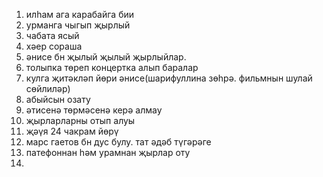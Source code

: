 1. илһам ага карабайга бии
2. урманга чыгып җырлый
3. чабата ясый
4. хәер сораша
5. әнисе бн җылый җылый җырлыйлар.
6. толыпка төреп концертка алып баралар
7. кулга җитәкләп йөри әнисе(шарифуллина зөһрә. фильмнын шулай сөйлиләр)
8. абыйсын озату
9. әтисенә төрмәсенә керә алмау
10. җырларларны отып алуы
11. җәүя 24 чакрам йөрү
12. марс гаетов бн дус булу. тат әдәб түгәрәге
13. патефоннан һәм урамнан җырлар оту
14. 